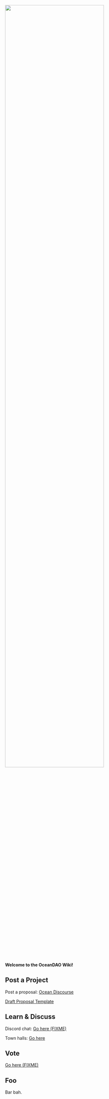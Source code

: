 <img src="https://github.com/oceanprotocol/oceandao/blob/main/oceandao-logo.png" width="80%">

**Welcome to the OceanDAO Wiki!**

## Post a Project 

Post a proposal: [Ocean Discourse](https://port.oceanprotocol.com/c/oceandao/56)

[Draft Proposal Template](https://github.com/oceanprotocol/oceandao/wiki/Grant-Proposal-Template)

## Learn & Discuss

Discord chat: [Go here (FIXME)]()

Town halls: [Go here](OceanDAO-Town-Halls)

## Vote

[Go here (FIXME)]()

## Foo 

Bar bah.


